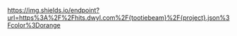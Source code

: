 https://img.shields.io/endpoint?url=https%3A%2F%2Fhits.dwyl.com%2F{tootiebeam}%2F{project}.json%3Fcolor%3Dorange
  

<!--
**tootiebeam/tootiebeam** is a ✨ _special_ ✨ repository because its `README.md` (this file) appears on your GitHub profile.

Here are some ideas to get you started:

- 🔭 I’m currently working on ...
- 🌱 I’m currently learning ...
- 👯 I’m looking to collaborate on ...
- 🤔 I’m looking for help with ...
- 💬 Ask me about ...
- 📫 How to reach me: ...
- 😄 Pronouns: ...
- ⚡ Fun fact: ...
-->
